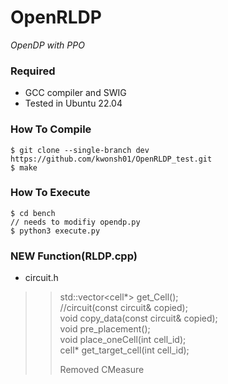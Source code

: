 # OpenRLDP
*OpenDP with PPO*

### Required
* GCC compiler and SWIG
* Tested in Ubuntu 22.04

### How To Compile
    $ git clone --single-branch dev https://github.com/kwonsh01/OpenRLDP_test.git
    $ make

### How To Execute
    $ cd bench
    // needs to modifiy opendp.py
    $ python3 execute.py

### NEW Function(RLDP.cpp)  
* circuit.h 
>>std::vector<cell*> get_Cell();  
>>//circuit(const circuit& copied);  
>>void copy_data(const circuit& copied);  
>>void pre_placement();  
>>void place_oneCell(int cell_id);  
>>cell* get_target_cell(int cell_id);  
>>  
>>Removed CMeasure
